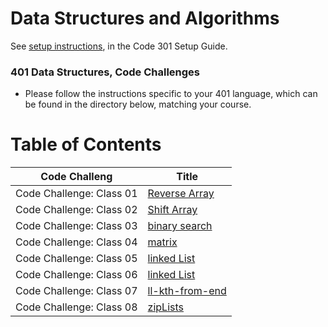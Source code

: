 # Data Structures and Algorithms

See [setup instructions](https://codefellows.github.io/setup-guide/code-301/3-code-challenges), in the Code 301 Setup Guide.

### 401 Data Structures, Code Challenges

- Please follow the instructions specific to your 401 language, which can be found in the directory below, matching your course.

# Table of Contents
|Code Challeng           |Title                                                                     |
|------------------------|--------------------------------------------------------------------------|
|Code Challenge: Class 01|[Reverse Array](./javascript/challenges/arrayReverse/README.md)           | 
|Code Challenge: Class 02|[Shift Array](./javascript/challenges/arrayShift/README.md)               |
|Code Challenge: Class 03|[binary search](./javascript/challenges/arrayBinarySearch/README.md)      |
|Code Challenge: Class 04|[matrix](./javascript/challenges/matrix/README.md)                        |
|Code Challenge: Class 05|[linked List](./javascript/challenges/linkedList/README.md)               |
|Code Challenge: Class 06|[linked List](./javascript/challenges/linkedList/README.md)               |
|Code Challenge: Class 07|[ll-kth-from-end](./javascript/challenges/linkedList/README.md)           |
|Code Challenge: Class 08|[zipLists](./javascript/challenges/linkedList/README.md)                  |